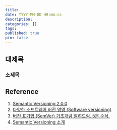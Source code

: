 ```yaml
---
title: 
date: YYYY-MM-DD HH:mm:ss
description: 
categories: []
tags: 
published: true
pin: false
---
```



## 대제목

### 소제목



## Reference
1.  [Semantic Versioning 2.0.0](https://semver.org/)
2.  [다양한 소프트웨어 버전 명명 (Software versioning)](https://blog.sonim1.com/243)
3.  [버전 표기법 (SemVer) 기초개념 알려드림. 5분 순삭.](https://www.youtube.com/watch?v=FPSZ9ao9cFo)
4.  [Semantic Versioning 소개](https://spoqa.github.io/2012/12/18/semantic-versioning.html)